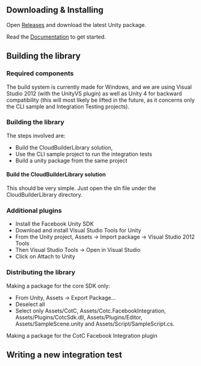 ## Downloading & Installing

Open [Releases](https://github.com/clanofthecloud/unity-sdk/releases) and download the latest Unity package.

Read the [Documentation](http://clanofthecloud.github.io/unity-sdk/) to get started.

## Building the library

### Required components

The build system is currently made for Windows, and we are using Visual Studio 2012 (with the UnityVS plugin) as well as Unity 4 for backward compatibility (this will most likely be lifted in the future, as it concerns only the CLI sample and Integration Testing projects).

### Building the library

The steps involved are:
- Build the CloudBuilderLibrary solution,
- Use the CLI sample project to run the integration tests
- Build a unity package from the same project


#### Build the CloudBuilderLibrary solution

This should be very simple. Just open the sln file under the CloudBuilderLibrary directory.


### Additional plugins

- Install the Facebook Unity SDK
- Download and install Visual Studio Tools for Unity
- From the Unity project, Assets -> Import package -> Visual Studio 2012 Tools
- Then Visual Studio Tools -> Open in Visual Studio
- Click on Attach to Unity

### Distributing the library

Making a package for the core SDK only:
- From Unity, Assets -> Export Package…
- Deselect all
- Select only Assets/CotC, Assets/Cotc.FacebookIntegration, Assets/Plugins/CotcSdk.dll, Assets/Plugins/Editor, Assets/SampleScene.unity and Assets/Script/SampleScript.cs.

Making a package for the CotC Facebook Integration plugin


## Writing a new integration test



